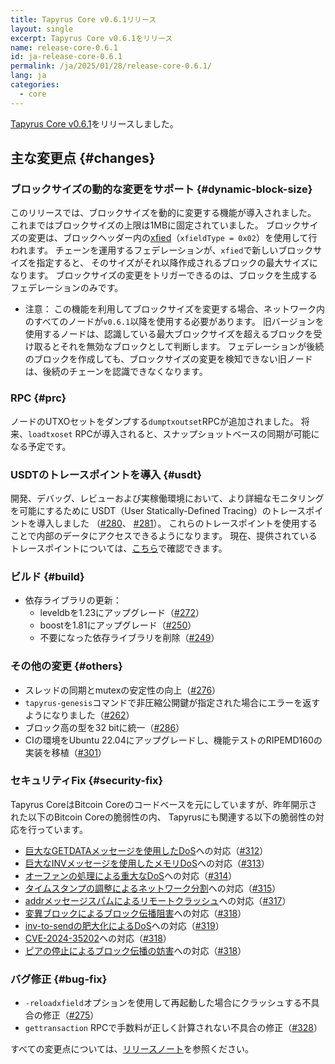 ```yaml
---
title: Tapyrus Core v0.6.1リリース
layout: single
excerpt: Tapyrus Core v0.6.1をリリース
name: release-core-0.6.1
id: ja-release-core-0.6.1
permalink: /ja/2025/01/28/release-core-0.6.1/
lang: ja
categories:
  - core
---
```


[Tapyrus Core v0.6.1][core]をリリースしました。

## 主な変更点 {#changes}

### ブロックサイズの動的な変更をサポート {#dynamic-block-size}

このリリースでは、ブロックサイズを動的に変更する機能が導入されました。
これまではブロックサイズの上限は1MBに固定されていました。
ブロックサイズの変更は、ブロックヘッダー内の[xfied](https://github.com/chaintope/tapyrus-core/blob/master/doc/tapyrus/signedblocks.md)（`xfieldType = 0x02`）を使用して行われます。
チェーンを運用するフェデレーションが、`xfied`で新しいブロックサイズを指定すると、
そのサイズがそれ以降作成されるブロックの最大サイズになります。
ブロックサイズの変更をトリガーできるのは、ブロックを生成するフェデレーションのみです。

* 注意：
  この機能を利用してブロックサイズを変更する場合、ネットワーク内のすべてのノードが`v0.6.1`以降を使用する必要があります。
  旧バージョンを使用するノードは、認識している最大ブロックサイズを超えるブロックを受け取るとそれを無効なブロックとして判断します。
  フェデレーションが後続のブロックを作成しても、ブロックサイズの変更を検知できない旧ノードは、後続のチェーンを認識できなくなります。

### RPC {#prc}

ノードのUTXOセットをダンプする`dumptxoutset`RPCが追加されました。
将来、`loadtxoset` RPCが導入されると、スナップショットベースの同期が可能になる予定です。

### USDTのトレースポイントを導入 {#usdt}

開発、デバッグ、レビューおよび実稼働環境において、より詳細なモニタリングを可能にするために
USDT（User Statically-Defined Tracing）のトレースポイントを導入しました
（[#280](https://github.com/chaintope/tapyrus-core/pull/280)、
[#281](https://github.com/chaintope/tapyrus-core/pull/281)）。
これらのトレースポイントを使用することで内部のデータにアクセスできるようになります。
現在、提供されているトレースポイントについては、[こちら][trace]で確認できます。

### ビルド {#build}

* 依存ライブラリの更新：
  * leveldbを1.23にアップグレード（[#272](https://github.com/chaintope/tapyrus-core/pull/272)）
  * boostを1.81にアップグレード（[#250](https://github.com/chaintope/tapyrus-core/pull/250)）
  * 不要になった依存ライブラリを削除（[#249](https://github.com/chaintope/tapyrus-core/pull/249)）

### その他の変更 {#others}

* スレッドの同期とmutexの安定性の向上（[#276](https://github.com/chaintope/tapyrus-core/pull/276)）
* `tapyrus-genesis`コマンドで非圧縮公開鍵が指定された場合にエラーを返すようになりました（[#262](https://github.com/chaintope/tapyrus-core/pull/262)）
* ブロック高の型を32 bitに統一（[#286](https://github.com/chaintope/tapyrus-core/pull/286)）
* CIの環境をUbuntu 22.04にアップグレードし、機能テストのRIPEMD160の実装を移植（[#301](https://github.com/chaintope/tapyrus-core/pull/301)）

### セキュリティFix {#security-fix}

Tapyrus CoreはBitcoin Coreのコードベースを元にしていますが、昨年開示された以下のBitcoin Coreの脆弱性の内、
Tapyrusにも関連する以下の脆弱性の対応を行っています。

* [巨大なGETDATAメッセージを使用したDoS](https://bitcoincore.org/ja/2024/07/03/disclose-getdata-cpu/)への対応（[#312](https://github.com/chaintope/tapyrus-core/pull/312)）
* [巨大なINVメッセージを使用したメモリDoS](https://bitcoincore.org/ja/2024/07/03/disclose-inv-buffer-blowup/)への対応（[#313](https://github.com/chaintope/tapyrus-core/pull/313)）
* [オーファンの処理による重大なDoS](https://bitcoincore.org/ja/2024/07/03/disclose-orphan-dos/)への対応（[#314](https://github.com/chaintope/tapyrus-core/pull/314)）
* [タイムスタンプの調整によるネットワーク分割](https://bitcoincore.org/ja/2024/07/03/disclose-timestamp-overflow/)への対応（[#315](https://github.com/chaintope/tapyrus-core/pull/315)）
* [addrメッセージスパムによるリモートクラッシュ](https://bitcoincore.org/ja/2024/07/31/disclose-addrman-int-overflow/)への対応（[#317](https://github.com/chaintope/tapyrus-core/pull/317)）
* [変異ブロックによるブロック伝播阻害](https://bitcoincore.org/ja/2024/10/08/disclose-mutated-blocks-hindering-propagation/)への対応（[#318](https://github.com/chaintope/tapyrus-core/pull/318)）
* [inv-to-sendの肥大化によるDoS](https://bitcoincore.org/ja/2024/10/08/disclose-large-inv-to-send/)への対応（[#319](https://github.com/chaintope/tapyrus-core/pull/319)）
* [CVE-2024-35202](https://bitcoincore.org/ja/2024/10/08/disclose-blocktxn-crash/)への対応（[#318](https://github.com/chaintope/tapyrus-core/pull/318)）
* [ピアの停止によるブロック伝播の妨害](https://bitcoincore.org/ja/2024/11/05/cb-stall-hindering-propagation/)への対応（[#318](https://github.com/chaintope/tapyrus-core/pull/318)）

### バグ修正 {#bug-fix}

* `-reloadxfield`オプションを使用して再起動した場合にクラッシュする不具合の修正（[#275](https://github.com/chaintope/tapyrus-core/pull/275)）
* `gettransaction` RPCで手数料が正しく計算されない不具合の修正（[#328](https://github.com/chaintope/tapyrus-core/pull/328)）

すべての変更点については、[リリースノート][release-note]を参照ください。

[core]: https://github.com/chaintope/tapyrus-core/releases/tag/v0.6.1
[release-note]: https://github.com/chaintope/tapyrus-core/blob/master/doc/release-notes/release-notes-0.6.1.md
[trace]: https://github.com/chaintope/tapyrus-core/blob/master/doc/tracing.md
